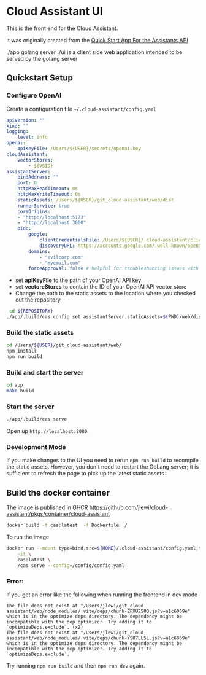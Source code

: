 # Cloud Assistant UI

This is the front end for the Cloud Assistant.

It was originally created from the [Quick Start App For the Assistants API](https://github.com/openai/openai-assistants-quickstart.git)

./app golang server
./ui is a client side web application intended to be served by the golang server

## Quickstart Setup

### Configure OpenAI

Create a configuration file `~/.cloud-assistant/config.yaml`

```yaml
apiVersion: ""
kind: ""
logging:
    level: info
openai:
    apiKeyFile: /Users/${USER}/secrets/openai.key
cloudAssistant:
    vectorStores:
        - ${VSID}
assistantServer:
    bindAddress: ""
    port: 0
    httpMaxReadTimeout: 0s
    httpMaxWriteTimeout: 0s
    staticAssets: /Users/${USER}/git_cloud-assistant/web/dist
    runnerService: true
    corsOrigins:
    - "http://localhost:5173"
    - "http://localhost:3000"
    oidc:
        google:
            clientCredentialsFile: /Users/${USER}/.cloud-assistant/client_credentials.json
            discoveryURL: https://accounts.google.com/.well-known/openid-configuration
        domains:
            - "evilcorp.com"
            - "myemail.com"
        forceApproval: false # helpful for troubleshooting issues with OIDC
```

* set **apiKeyFile** to the path of your OpenAI API key
* set **vectoreStores** to contain the ID of your OpenAI API vector store
* Change the path to the static assets to the location where you checked out the repository

```sh
 cd ${REPOSITORY}
./app/.build/cas config set assistantServer.staticAssets=$(PWD)/web/dist
```

### Build the static assets

```sh
cd /Users/${USER}/git_cloud-assistant/web/
npm install
npm run build
```

### Build and start the server

```bash
cd app
make build
```

### Start the server

```bash {"name":"serve"}
./app/.build/cas serve
```

Open up `http://localhost:8080`.

### Development Mode

If you make changes to the UI you need to rerun `npm run build` to recompile the static assets.
However, you don't need to restart the GoLang server; it is sufficient to refresh the page to pick up the
latest static assets.

## Build the docker container

The image is published in GHCR https://github.com/jlewi/cloud-assistant/pkgs/container/cloud-assistant

```bash {"terminalRows":"21"}
docker build -t cas:latest  -f Dockerfile ./
```

To run the image

```bash
docker run --mount type=bind,src=${HOME}/.cloud-assistant/config.yaml,target=/config/config.yaml \
    -it \
    cas:latest \
    /cas serve --config=/config/config.yaml

```

### Error:

If you get an error like the following when running the frontend in dev mode

```
The file does not exist at "/Users/jlewi/git_cloud-assistant/web/node_modules/.vite/deps/chunk-ZPXU25OQ.js?v=a1c6069e" which is in the optimize deps directory. The dependency might be incompatible with the dep optimizer. Try adding it to `optimizeDeps.exclude`. (x2)
The file does not exist at "/Users/jlewi/git_cloud-assistant/web/node_modules/.vite/deps/chunk-YSO7LL5L.js?v=a1c6069e" which is in the optimize deps directory. The dependency might be incompatible with the dep optimizer. Try adding it to `optimizeDeps.exclude`.
```

Try running `npm run build` and then `npm run dev` again.
